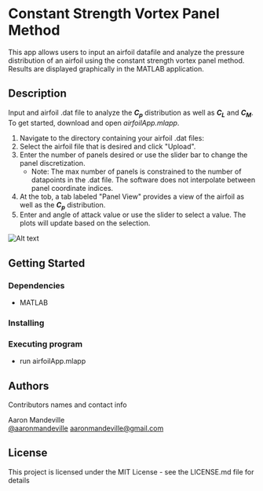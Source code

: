 # Constant Strength Vortex Panel Method

This app allows users to input an airfoil datafile and analyze the pressure distribution of an airfoil using the constant strength vortex panel method. Results are displayed graphically in the MATLAB application.

## Description

Input and airfoil .dat file to analyze the _**C<sub>p</sub>**_ distribution as well as _**C<sub>L</sub>**_ and _**C<sub>M</sub>**_. To get started, download and open _airfoilApp.mlapp_.

1. Navigate to the directory containing your airfoil .dat files:
2. Select the airfoil file that is desired and click "Upload".
3. Enter the number of panels desired or use the slider bar to change the panel discretization.
   * Note: The max number of panels is constrained to the number of datapoints in the .dat file. The software does not interpolate between panel coordinate indices.
4. At the tob, a tab labeled "Panel View" provides a view of the airfoil as well as the _**C<sub>p</sub>**_ distribution.
5. Enter and angle of attack value or use the slider to select a value. The plots will update based on the selection.

![Alt text](/Screenshots/airfoilGif.gif?raw=true "Using the VPM App")


## Getting Started

### Dependencies

* MATLAB

### Installing


### Executing program

* run airfoilApp.mlapp

## Authors

Contributors names and contact info

Aaron Mandeville  
[@aaronmandeville](https://www.linkedin.com/in/aaronmandeville/)
aaronmandeville@gmail.com


## License

This project is licensed under the MIT License - see the LICENSE.md file for details
